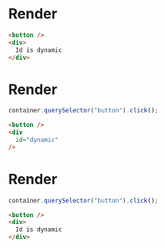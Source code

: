 # Render
```html
<button />
<div>
  Id is dynamic
</div>
```


# Render
```js
container.querySelector("button").click();
```
```html
<button />
<div
  id="dynamic"
/>
```


# Render
```js
container.querySelector("button").click();
```
```html
<button />
<div>
  Id is dynamic
</div>
```
